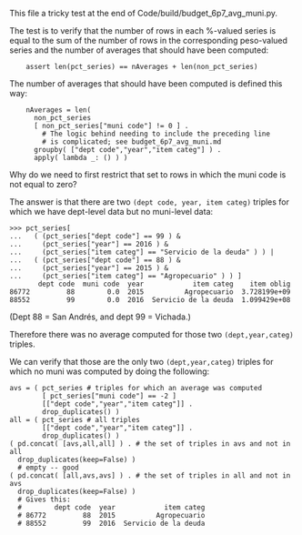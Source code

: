 This file a tricky test at the end of Code/build/budget_6p7_avg_muni.py.

The test is to verify that the number of rows in each %-valued series is equal to the sum of the number of rows in the corresponding peso-valued series and the number of averages that should have been computed:
```
    assert len(pct_series) == nAverages + len(non_pct_series)
```

The number of averages that should have been computed is defined this way:
```
    nAverages = len(
      non_pct_series
      [ non_pct_series["muni code"] != 0 ] .
        # The logic behind needing to include the preceding line
        # is complicated; see budget_6p7_avg_muni.md
      groupby( ["dept code","year","item categ"] ) .
      apply( lambda _: () ) )
```

Why do we need to first restrict that set to rows in which the muni code is not equal to zero?

The answer is that there are two `(dept code, year, item categ)` triples for which we have dept-level data but no muni-level data:
```
>>> pct_series[
...   ( (pct_series["dept code"] == 99 ) &
...     (pct_series["year"] == 2016 ) &
...     (pct_series["item categ"] == "Servicio de la deuda" ) ) |
...   ( (pct_series["dept code"] == 88 ) &
...     (pct_series["year"] == 2015 ) &
...     (pct_series["item categ"] == "Agropecuario" ) ) ]
       dept code  muni code  year            item categ    item oblig
86772         88        0.0  2015          Agropecuario  3.728199e+09
88552         99        0.0  2016  Servicio de la deuda  1.099429e+08
```

(Dept 88 = San Andrés, and dept 99 = Vichada.)

Therefore there was no average computed for those two `(dept,year,categ)` triples.

We can verify that those are the only two `(dept,year,categ)` triples for which no muni was computed by doing the following:
```
avs = ( pct_series # triples for which an average was computed
        [ pct_series["muni code"] == -2 ]
        [["dept code","year","item categ"]] .
        drop_duplicates() )
all = ( pct_series # all triples
        [["dept code","year","item categ"]] .
        drop_duplicates() )
( pd.concat( [avs,all,all] ) . # the set of triples in avs and not in all
  drop_duplicates(keep=False) )
  # empty -- good
( pd.concat( [all,avs,avs] ) . # the set of triples in all and not in avs
  drop_duplicates(keep=False) )
  # Gives this:
  #        dept code  year            item categ
  # 86772         88  2015          Agropecuario
  # 88552         99  2016  Servicio de la deuda
```
